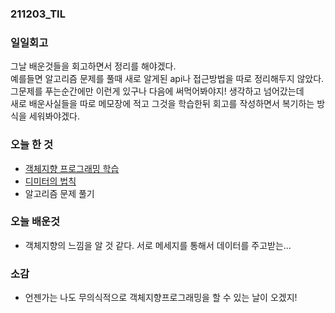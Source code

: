 ### 211203_TIL

### 일일회고
그날 배운것들을 회고하면서 정리를 해야겠다.  
예를들면 알고리즘 문제를 풀때 새로 알게된 api나 접근방법을 따로 정리해두지 않았다.  
그문제를 푸는순간에만 이런게 있구나 다음에 써먹어봐야지! 생각하고 넘어갔는데  
새로 배운사실들을 따로 메모장에 적고 그것을 학습한뒤 회고를 작성하면서 복기하는 방식을 세워봐야겠다.
<br>

### 오늘 한 것

- [객체지향 프로그래밍 학습](https://www.notion.so/39b2159159a64a7ca3acc6560b65dcad)
- [디미터의 법칙](https://www.notion.so/Law-of-Demeter-fcd23e99ea4c401fb0a78ae0d79165a4)
- 알고리즘 문제 풀기

### 오늘 배운것

- 객체지향의 느낌을 알 것 같다. 서로 메세지를 통해서 데이터를 주고받는...

### 소감

- 언젠가는 나도 무의식적으로 객체지향프로그래밍을 할 수 있는 날이 오겠지!

